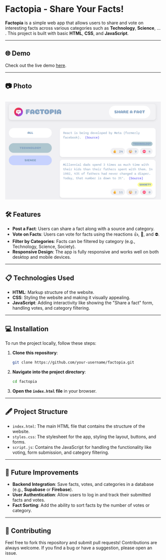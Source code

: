 # Factopia - Share Your Facts!

**Factopia** is a simple web app that allows users to share and vote on interesting facts across various categories such as **Technology**, **Science**, ... . This project is built with basic **HTML**, **CSS**, and **JavaScript**.

---

## 🌐 Demo

Check out the live demo [here](https://linschmitz.github.io/Factopia/).

---

## 📷 Photo

## ![alt text](img/factopia.png)

## 🛠️ Features

- **Post a Fact**: Users can share a fact along with a source and category.
- **Vote on Facts**: Users can vote for facts using the reactions 👍, 🤯, and ⛔️.
- **Filter by Categories**: Facts can be filtered by category (e.g., Technology, Science, Society).
- **Responsive Design**: The app is fully responsive and works well on both desktop and mobile devices.

---

## 📋 Technologies Used

- **HTML**: Markup structure of the website.
- **CSS**: Styling the website and making it visually appealing.
- **JavaScript**: Adding interactivity like showing the "Share a fact" form, handling votes, and category filtering.

---

## 💻 Installation

To run the project locally, follow these steps:

1. **Clone this repository**:

   ```bash
   git clone https://github.com/your-username/factopia.git
   ```

2. **Navigate into the project directory**:

   ```bash
   cd factopia
   ```

3. **Open the `index.html` file** in your browser.

---

## 🖋️ Project Structure

- `index.html`: The main HTML file that contains the structure of the website.
- `styles.css`: The stylesheet for the app, styling the layout, buttons, and forms.
- `script.js`: Contains the JavaScript for handling the functionality like voting, form submission, and category filtering.

---

## 🚀 Future Improvements

- **Backend Integration**: Save facts, votes, and categories in a database (e.g., **Supabase** or **Firebase**).
- **User Authentication**: Allow users to log in and track their submitted facts and votes.
- **Fact Sorting**: Add the ability to sort facts by the number of votes or category.

---

## 💬 Contributing

Feel free to fork this repository and submit pull requests! Contributions are always welcome. If you find a bug or have a suggestion, please open an issue.
